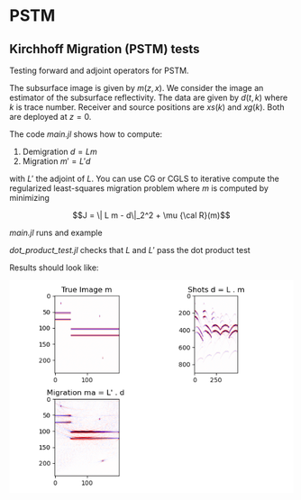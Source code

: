 # PSTM
## Kirchhoff Migration (PSTM) tests 

Testing forward and adjoint operators for PSTM. 

The subsurface image is given by $m(z,x)$.  We consider the image an estimator of the subsurface reflectivity. The data are given by $d(t,k)$ where $k$ is trace number. Receiver and source positions are $xs(k)$ and $xg(k)$. Both
are deployed at $z=0$. 

The code *main.jl* shows how to compute:

1) Demigration $d = L m$
2) Migration $m' = L' d$ 

with $L'$ the adjoint of $L$. You can use CG or CGLS to iterative compute the regularized least-squares migration problem where $m$ is computed by minimizing

$$J = \| L m - d\|_2^2 + \mu {\cal R}(m)$$



*main.jl* runs and example

*dot_product_test.jl* checks that $L$ and $L'$ pass the dot product test

Results should look like:

![image](Figure_1.png)

